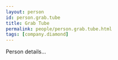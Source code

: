 ```yaml
---
layout: person
id: person.grab.tube
title: Grab Tube
permalink: people/person.grab.tube.html
tags: [company.diamond]
---
```


Person details...